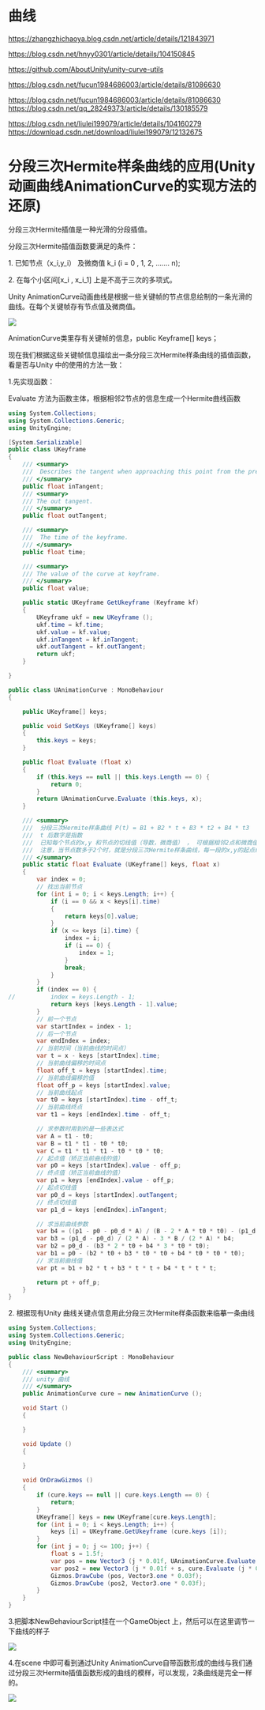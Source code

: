 # 曲线

https://zhangzhichaoya.blog.csdn.net/article/details/121843971

https://blog.csdn.net/hnyy0301/article/details/104150845

https://github.com/AboutUnity/unity-curve-utils

https://blog.csdn.net/fucun1984686003/article/details/81086630

https://blog.csdn.net/fucun1984686003/article/details/81086630
https://blog.csdn.net/qq_28249373/article/details/130185579

https://blog.csdn.net/liulei199079/article/details/104160279
https://download.csdn.net/download/liulei199079/12132675


# 分段三次Hermite样条曲线的应用(Unity 动画曲线AnimationCurve的实现方法的还原)
 

分段三次Hermite插值是一种光滑的分段插值。

分段三次Hermite插值函数要满足的条件：

1\. 已知节点（x\_i,y\_i） 及微商值 k\_i (i = 0 , 1, 2, ....... n);

2\. 在每个小区间\[x\_i , x\_i\_1\] 上是不高于三次的多项式。

Unity AnimationCurve动画曲线是根据一些关键帧的节点信息绘制的一条光滑的曲线。在每个关键帧存有节点值及微商值。

![](https://img-blog.csdn.net/20180717190550381?watermark/2/text/aHR0cHM6Ly9ibG9nLmNzZG4ubmV0L2Z1Y3VuMTk4NDY4NjAwMw==/font/5a6L5L2T/fontsize/400/fill/I0JBQkFCMA==/dissolve/70)

AnimationCurve类里存有关键帧的信息，public Keyframe\[\] keys；

现在我们根据这些关键帧信息描绘出一条分段三次Hermite样条曲线的插值函数，看是否与Unity 中的使用的方法一致：

1.先实现函数：

Evaluate 方法为函数主体，根据相邻2节点的信息生成一个Hermite曲线函数

```cs
using System.Collections;
using System.Collections.Generic;
using UnityEngine;

[System.Serializable]
public class UKeyframe
{
	/// <summary>
	///  Describes the tangent when approaching this point from the previous point in the curve.
	/// </summary>
	public float inTangent;
	/// <summary>
	/// The out tangent.
	/// </summary>
	public float outTangent;

	/// <summary>
	///  The time of the keyframe.
	/// </summary>
	public float time;

	/// <summary>
	/// The value of the curve at keyframe.
	/// </summary>
	public float value;

	public static UKeyframe GetUkeyframe (Keyframe kf)
	{
		UKeyframe ukf = new UKeyframe ();
		ukf.time = kf.time;
		ukf.value = kf.value;
		ukf.inTangent = kf.inTangent;
		ukf.outTangent = kf.outTangent;
		return ukf;
	}

}

public class UAnimationCurve : MonoBehaviour
{

	public UKeyframe[] keys;

	public void SetKeys (UKeyframe[] keys)
	{
		this.keys = keys;
	}

	public float Evaluate (float x)
	{
		if (this.keys == null || this.keys.Length == 0) {
			return 0;
		}
		return UAnimationCurve.Evaluate (this.keys, x);
	}

	/// <summary>
	///  分段三次Hermite样条曲线 P(t) = B1 + B2 * t + B3 * t2 + B4 * t3  
	///  t 后数字是指数
	///  已知每个节点的x,y 和节点的切线值（导数，微商值） ， 可根据相邻2点和微商值确定一条三次Hermite样条曲线
	///  注意，当节点数多于2个时，就是分段三次Hermite样条曲线，每一段的x,y的起点终点 与上一个节点的终点做个偏移（矫正），最后再加上偏移量即可
	/// </summary>
	public static float Evaluate (UKeyframe[] keys, float x)
	{
		var index = 0;
		// 找出当前节点
		for (int i = 0; i < keys.Length; i++) {
            if (i == 0 && x < keys[i].time)
            {
                return keys[0].value;
            }
            if (x <= keys [i].time) {
				index = i;
				if (i == 0) {
					index = 1;
				}
				break;
			}
		}
		if (index == 0) {
//			index = keys.Length - 1;
			return keys [keys.Length - 1].value;
		}
		// 前一个节点
		var startIndex = index - 1;
		// 后一个节点
		var endIndex = index;
		// 当前时间（当前曲线的时间点）
		var t = x - keys [startIndex].time;
		// 当前曲线偏移的时间点
		float off_t = keys [startIndex].time;
		// 当前曲线偏移的值
		float off_p = keys [startIndex].value;
		// 当前曲线起点
		var t0 = keys [startIndex].time - off_t;
		// 当前曲线终点
		var t1 = keys [endIndex].time - off_t;

		// 求参数时用到的是一些表达式
		var A = t1 - t0;
		var B = t1 * t1 - t0 * t0;
		var C = t1 * t1 * t1 - t0 * t0 * t0;
		// 起点值（矫正当前曲线的值）
		var p0 = keys [startIndex].value - off_p;
		// 终点值（矫正当前曲线的值）
		var p1 = keys [endIndex].value - off_p;
		// 起点切线值
		var p0_d = keys [startIndex].outTangent;
		// 终点切线值
		var p1_d = keys [endIndex].inTangent;

		// 求当前曲线参数
		var b4 = ((p1 - p0 - p0_d * A) / (B - 2 * A * t0 * t0) - (p1_d - p0_d) / (2 * A)) / ((C - 3 * A * t0 * t0) / (B - 2 * A * t0) - (3 * B / (2 * A)));
		var b3 = (p1_d - p0_d) / (2 * A) - 3 * B / (2 * A) * b4;
		var b2 = p0_d - (b3 * 2 * t0 + b4 * 3 * t0 * t0);
		var b1 = p0 - (b2 * t0 + b3 * t0 * t0 + b4 * t0 * t0 * t0);
		// 求当前曲线值
		var pt = b1 + b2 * t + b3 * t * t + b4 * t * t * t;

		return pt + off_p;
	}
}
```

2\. 根据现有Unity 曲线关键点信息用此分段三次Hermite样条函数来临摹一条曲线

```cs
using System.Collections;
using System.Collections.Generic;
using UnityEngine;

public class NewBehaviourScript : MonoBehaviour
{
	/// <summary>
	/// unity 曲线
	/// </summary>
	public AnimationCurve cure = new AnimationCurve ();

	void Start ()
	{

	}

	void Update ()
	{
        
	}

	void OnDrawGizmos ()
	{
		if (cure.keys == null || cure.keys.Length == 0) {
			return;
		}
		UKeyframe[] keys = new UKeyframe[cure.keys.Length];
		for (int i = 0; i < keys.Length; i++) {
			keys [i] = UKeyframe.GetUkeyframe (cure.keys [i]);
		}
		for (int j = 0; j <= 100; j++) {
			float s = 1.5f;
			var pos = new Vector3 (j * 0.01f, UAnimationCurve.Evaluate (keys, j * 0.01f), 0);
			var pos2 = new Vector3 (j * 0.01f + s, cure.Evaluate (j * 0.01f) + s, 0);
			Gizmos.DrawCube (pos, Vector3.one * 0.03f);
			Gizmos.DrawCube (pos2, Vector3.one * 0.03f);
		}
	}
}
```

3.把脚本NewBehaviourScript挂在一个GameObject 上，然后可以在这里调节一下曲线的样子

![](https://img-blog.csdn.net/20180717191753166?watermark/2/text/aHR0cHM6Ly9ibG9nLmNzZG4ubmV0L2Z1Y3VuMTk4NDY4NjAwMw==/font/5a6L5L2T/fontsize/400/fill/I0JBQkFCMA==/dissolve/70)

4.在scene 中即可看到通过Unity AnimationCurve自带函数形成的曲线与我们通过分段三次Hermite插值函数形成的曲线的模样，可以发现，2条曲线是完全一样的。

![](https://img-blog.csdn.net/20180717192051101?watermark/2/text/aHR0cHM6Ly9ibG9nLmNzZG4ubmV0L2Z1Y3VuMTk4NDY4NjAwMw==/font/5a6L5L2T/fontsize/400/fill/I0JBQkFCMA==/dissolve/70)